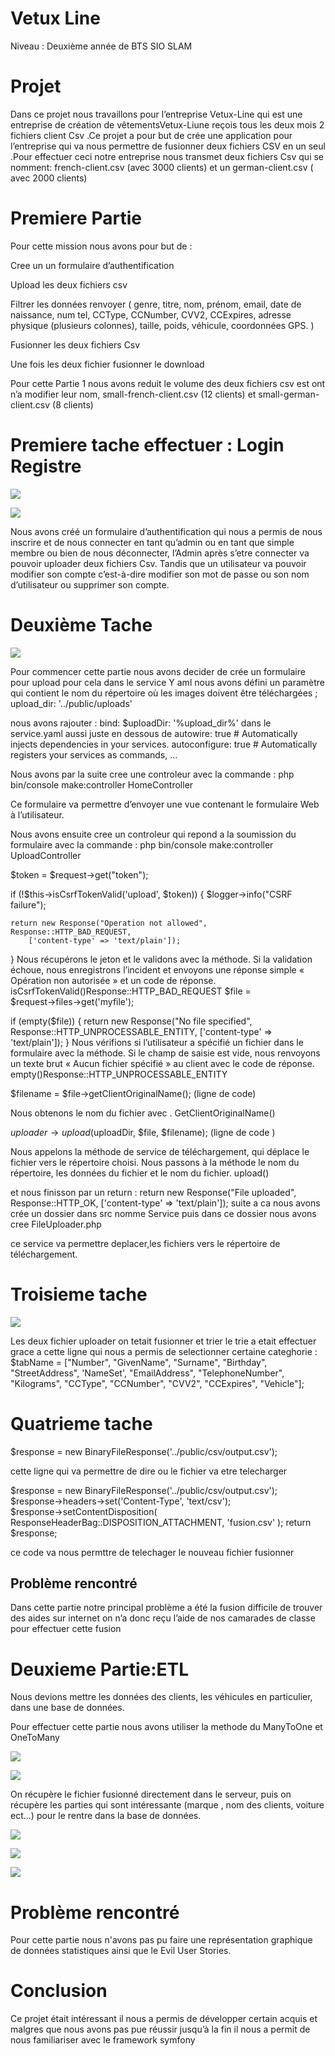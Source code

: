 <h1>Vetux Line</h1> Niveau : Deuxième année de BTS SIO SLAM

<h1>Projet</h1> Dans ce projet nous travaillons pour l’entreprise Vetux-Line qui est une entreprise de création de vêtementsVetux-Liune reçois tous les deux mois 2 fichiers client Csv .Ce projet a pour but de crée une application pour l’entreprise qui va nous permettre de fusionner deux fichiers CSV en un seul .Pour effectuer ceci notre entreprise nous transmet deux fichiers Csv qui se nomment: french-client.csv (avec 3000 clients) et un german-client.csv ( avec 2000 clients)

<h1>Premiere Partie </h1> Pour cette mission nous avons pour but de :

Cree un un formulaire d’authentification

Upload les deux fichiers csv

Filtrer les données renvoyer ( genre, titre, nom, prénom, email, date de naissance, num tel, CCType, CCNumber, CVV2, CCExpires, adresse physique (plusieurs colonnes), taille, poids, véhicule, coordonnées GPS. )

Fusionner les deux fichiers Csv

Une fois les deux fichier fusionner le download

Pour cette Partie 1 nous avons reduit le volume des deux fichiers csv est ont n’a modifier leur nom, small-french-client.csv (12 clients) et small-german-client.csv (8 clients)

<h1>Premiere tache effectuer : Login Registre</h1>

![](img/img1.PNG)

![](img/img2.PNG)

Nous avons créé un formulaire d’authentification qui nous a permis de nous inscrire et de nous connecter en tant qu’admin ou en tant que simple membre ou bien de nous déconnecter, l’Admin après s’etre connecter va pouvoir uploader deux fichiers Csv. Tandis que un utilisateur va pouvoir modifier son compte c’est-à-dire modifier son mot de passe ou son nom d’utilisateur ou supprimer son compte. <h1>Deuxième Tache </h1>

![](img/img4.PNG)

Pour commencer cette partie nous avons decider de crée un formulaire pour upload pour cela dans le service Y aml nous avons défini un paramètre qui contient le nom du répertoire où les images doivent être téléchargées ; upload_dir: '../public/uploads'

nous avons rajouter : bind: $uploadDir: '%upload_dir%' dans le service.yaml aussi juste en dessous de autowire: true # Automatically injects dependencies in your services. autoconfigure: true # Automatically registers your services as commands, …​

Nous avons par la suite cree une controleur avec la commande : php bin/console make:controller HomeController

Ce formulaire va permettre d’envoyer une vue contenant le formulaire Web à l’utilisateur.

Nous avons ensuite cree un controleur qui repond a la soumission du formulaire avec la commande : php bin/console make:controller UploadController

$token = $request→get("token");

if (!$this→isCsrfTokenValid('upload', $token)) { $logger→info("CSRF failure");

    return new Response("Operation not allowed",  Response::HTTP_BAD_REQUEST,
        ['content-type' => 'text/plain']);
}
Nous récupérons le jeton et le validons avec la méthode. Si la validation échoue, nous enregistrons l’incident et envoyons une réponse simple « Opération non autorisée » et un code de réponse. isCsrfTokenValid()Response::HTTP_BAD_REQUEST
$file = $request→files→get('myfile');

if (empty($file)) { return new Response("No file specified", Response::HTTP_UNPROCESSABLE_ENTITY, ['content-type' ⇒ 'text/plain']); } Nous vérifions si l’utilisateur a spécifié un fichier dans le formulaire avec la méthode. Si le champ de saisie est vide, nous renvoyons un texte brut « Aucun fichier spécifié » au client avec le code de réponse. empty()Response::HTTP_UNPROCESSABLE_ENTITY

$filename = $file→getClientOriginalName(); (ligne de code)

Nous obtenons le nom du fichier avec . GetClientOriginalName()

$uploader→upload($uploadDir, $file, $filename); (ligne de code )

Nous appelons la méthode de service de téléchargement, qui déplace le fichier vers le répertoire choisi. Nous passons à la méthode le nom du répertoire, les données du fichier et le nom du fichier. upload()

et nous finisson par un return : return new Response("File uploaded", Response::HTTP_OK, ['content-type' ⇒ 'text/plain']); suite a ca nous avons crée un dossier dans src nomme Service puis dans ce dossier nous avons cree FileUploader.php

ce service va permettre deplacer,les fichiers vers le répertoire de téléchargement.

<h1>Troisieme tache </h1>

![](img/img5.PNG)

Les deux fichier uploader on tetait fusionner et trier le trie a etait effectuer grace a cette ligne qui nous a permis de selectionner certaine categhorie : $tabName = ["Number", "GivenName", "Surname", "Birthday", "StreetAddress", 'NameSet', "EmailAddress", "TelephoneNumber", "Kilograms", "CCType", "CCNumber", "CVV2", "CCExpires", "Vehicle"];

<h1>Quatrieme tache </h1>

$response = new BinaryFileResponse('../public/csv/output.csv');

cette ligne qui va permettre de dire ou le fichier va etre telecharger

$response = new BinaryFileResponse('../public/csv/output.csv'); $response→headers→set('Content-Type', 'text/csv'); $response→setContentDisposition( ResponseHeaderBag::DISPOSITION_ATTACHMENT, 'fusion.csv' ); return $response;

ce code va nous permttre de telechager le nouveau fichier fusionner

<h2>Problème rencontré</h2> Dans cette partie notre principal problème a été la fusion difficile de trouver des aides sur internet on n’a donc reçu l’aide de nos camarades de classe pour effectuer cette fusion

<h1>Deuxieme Partie:ETL</h1>
Nous devions mettre les données des clients, les véhicules en particulier, dans une base de données.

Pour effectuer cette partie nous avons utiliser la methode du ManyToOne et OneToMany

![](img/img11.PNG)

![](img/img12.PNG)

On récupère le fichier fusionné directement dans le serveur, puis on récupère les parties qui sont intéressante (marque , nom des clients,  voiture ect...)  pour le rentre dans la base de données.

![](img/img8.PNG)

![](img/img9.PNG)

![](img/img10.PNG)

<h1>Problème rencontré </h1> Pour cette partie nous n'avons pas pu faire une représentation graphique de données statistiques  ainsi que le Evil User Stories.

<h1>Conclusion </h1>

Ce projet était intéressant il nous a permis de développer certain acquis et malgres que nous avons pas pue réussir jusqu’à la fin il nous a permit de nous familiariser avec le framework symfony